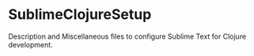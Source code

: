 SublimeClojureSetup
===================

Description and Miscellaneous files to configure Sublime Text for Clojure development.
